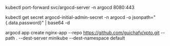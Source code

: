 

kubectl port-forward svc/argocd-server -n argocd 8080:443

kubectl get secret argocd-initial-admin-secret -n argocd -o jsonpath="{.data.password}" | base64 -d

argocd app create nginx-app --repo https://github.com/guichafy/xpto.git --path . --dest-server minikube --dest-namespace default